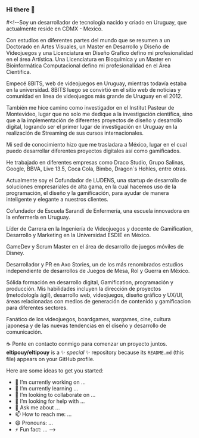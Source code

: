 ### Hi there 👋

#<!--Soy un desarrollador de tecnología nacido y criado en Uruguay, que actualmente reside en CDMX - Mexico.

Con estudios en diferentes partes del mundo que se resumen a un Doctorado en Artes Visuales, un Master en Desarrollo y Diseño de Videojuegos y una Licenciatura en Diseño Grafico defino mi profesionalidad en el área Artística. Una Licenciatura en Bioquímica y un Master en Bioinformática Computacional defino mi profesionalidad en el Área Científica.

Empecé 8BITS, web de videojuegos en Uruguay, mientras todavía estaba en la universidad. 8BITS luego se convirtió en el sitio web de noticias y comunidad en línea de videojuegos más grande de Uruguay en el 2012.

También me hice camino como investigador en el Institut Pasteur de Montevideo, lugar que no solo me dedique a la investigación científica, sino que a la implementación de diferentes proyectos de diseño y desarrollo digital, logrando ser el primer lugar de investigación en Uruguay en la realización de Streaming de sus cursos internacionales.

Mi sed de conocimiento hizo que me trasladara a México, lugar en el cual puedo desarrollar diferentes proyectos digitales así como gamificados.

He trabajado en diferentes empresas como Draco Studio, Grupo Salinas, Google, BBVA, Live 13.5, Coca Cola, Bimbo, Dragon´s Hohles, entre otras.

Actualmente soy el Cofundador de LUDENS, una startup de desarrollo de soluciones empresariales de alta gama, en la cual hacemos uso de la programación, el diseño y la gamificación, para ayudar de manera inteligente y elegante a nuestros clientes.

Cofundador de Escuela Sarandí de Enfermería, una escuela innovadora en la enfermería en Uruguay.

Líder de Carrera en la Ingeniería de Videojuegos y docente de Gamification, Desarrollo y Marketing en la Universidad ESDIE en México.

GameDev y Scrum Master en el área de desarrollo de juegos móviles de Disney.

Desarrollador y PR en Axo Stories, un de los más renombrados estudios independiente de desarrollos de Juegos de Mesa, Rol y Guerra en México.

Sólida formación en desarrollo digital, Gamification, programación y producción. Mis habilidades incluyen la dirección de proyectos (metodología ágil), desarrollo web, videojuegos, diseño gráfico y UX/UI, áreas relacionadas con medios de generación de contenido y gamificacion para diferentes sectores.

Fanático de los videojuegos, boardgames, wargames, cine, cultura japonesa y de las nuevas tendencias en el diseño y desarrollo de comunicación.

☕ Ponte en contacto conmigo para comenzar un proyecto juntos.
**eltipouy/eltipouy** is a ✨ _special_ ✨ repository because its `README.md` (this file) appears on your GitHub profile.

Here are some ideas to get you started:

- 🔭 I’m currently working on ...
- 🌱 I’m currently learning ...
- 👯 I’m looking to collaborate on ...
- 🤔 I’m looking for help with ...
- 💬 Ask me about ...
- 📫 How to reach me: ...
- 😄 Pronouns: ...
- ⚡ Fun fact: ...
-->
